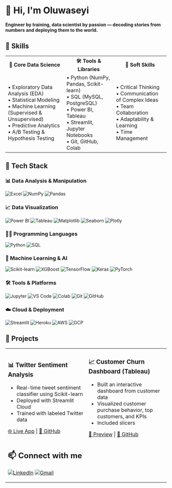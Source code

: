 # 👋 Hi, I'm Oluwaseyi

**Engineer by training, data scientist by passion — decoding stories from numbers and deploying them to the world.**

## 💼 Skills
<table> <tr> <th>🧠 Core Data Science</th> <th>🛠 Tools & Libraries</th> <th>🌟 Soft Skills</th> </tr> <tr> <td> • Exploratory Data Analysis (EDA)<br> • Statistical Modeling<br> • Machine Learning (Supervised & Unsupervised)<br> • Predictive Analytics<br> • A/B Testing & Hypothesis Testing </td> <td> • Python (NumPy, Pandas, Scikit-learn)<br> • SQL (MySQL, PostgreSQL)<br> • Power BI, Tableau<br> • Streamlit, Jupyter Notebooks<br> • Git, GitHub, Colab </td> <td> • Critical Thinking<br> • Communication of Complex Ideas<br> • Team Collaboration<br> • Adaptability & Learning<br> • Time Management </td> </tr> </table>

## 🚀 Tech Stack

### 📊 Data Analysis & Manipulation
![Excel](https://img.shields.io/badge/Excel-217346?logo=microsoft-excel&logoColor=white)
![NumPy](https://img.shields.io/badge/Numpy-013243?logo=numpy)
![Pandas](https://img.shields.io/badge/Pandas-150458?logo=pandas&logoColor=white)

### 📈 Data Visualization
![Power BI](https://img.shields.io/badge/PowerBI-F2C811?logo=powerbi&logoColor=black)
![Tableau](https://img.shields.io/badge/Tableau-E97627?logo=tableau&logoColor=white)
![Matplotlib](https://img.shields.io/badge/Matplotlib-3B4D54?logo=python&logoColor=white)
![Seaborn](https://img.shields.io/badge/Seaborn-579ACA?logo=python&logoColor=white)
![Plotly](https://img.shields.io/badge/Plotly-3F4F75?logo=plotly&logoColor=white)

### 👨‍💻 Programming Languages
![Python](https://img.shields.io/badge/Python-3.9-blue?logo=python)
![SQL](https://img.shields.io/badge/SQL-4479A1?logo=postgresql&logoColor=white)

### 🤖 Machine Learning & AI
![Scikit-learn](https://img.shields.io/badge/Scikit--Learn-F7931E?logo=scikit-learn&logoColor=white)
![XGBoost](https://img.shields.io/badge/XGBoost-AA0000?logo=xgboost&logoColor=white)
![TensorFlow](https://img.shields.io/badge/TensorFlow-FF6F00?logo=tensorflow&logoColor=white)
![Keras](https://img.shields.io/badge/Keras-D00000?logo=keras&logoColor=white)
![PyTorch](https://img.shields.io/badge/PyTorch-EE4C2C?logo=pytorch&logoColor=white)

### 🛠 Tools & Platforms
![Jupyter](https://img.shields.io/badge/Jupyter-F37626?logo=jupyter&logoColor=white)
![VS Code](https://img.shields.io/badge/VSCode-007ACC?logo=visual-studio-code&logoColor=white)
![Colab](https://img.shields.io/badge/Google%20Colab-F9AB00?logo=google-colab&logoColor=white)
![Git](https://img.shields.io/badge/Git-F05032?logo=git&logoColor=white)
![GitHub](https://img.shields.io/badge/GitHub-181717?logo=github&logoColor=white)

### ☁️ Cloud & Deployment
![Streamlit](https://img.shields.io/badge/Streamlit-FF4B4B?logo=streamlit&logoColor=white)
![Heroku](https://img.shields.io/badge/Heroku-430098?logo=heroku&logoColor=white)
![AWS](https://img.shields.io/badge/AWS-232F3E?logo=amazon-aws&logoColor=white)
![GCP](https://img.shields.io/badge/GCP-4285F4?logo=google-cloud&logoColor=white)

## 📁 Projects
<table> <tr> <td width="50%"> <h3>📊 Twitter Sentiment Analysis</h3> <ul> <li>Real-time tweet sentiment classifier using Scikit-learn</li> <li>Deployed with Streamlit Cloud</li> <li>Trained with labeled Twitter data</li> </ul> <a href="https://zooviee-twitter-sentiment-streamlit-app-wf8th0.streamlit.app/" target="_blank">🌐 Live App</a> | <a href="https://github.com/zooviee/twitter-sentiment-streamlit" target="_blank">📂 GitHub</a> </td> <td width="50%"> <h3>📈 Customer Churn Dashboard (Tableau)</h3> <ul> <li>Built an interactive dashboard from customer data</li> <li>Visualized customer purchase behavior, top customers, and KPIs</li> <li>Included slicers</li> </ul> <a href="https://public.tableau.com/app/profile/oluwaseyi.akinsanya/viz/CustomerChurnAnalysis_17436951427130/CustomerChurnStory" target="_blank">🔗 Preview</a> | <a href="https://github.com/zooviee/Customer-Churn-Analysis" target="_blank">📂 GitHub</a> </td> </tr> <tr> <td width="50%"> 


## 📫 Connect with me

[![LinkedIn](https://img.shields.io/badge/LinkedIn-blue?logo=linkedin&logoColor=white)]([https://linkedin.com/in/oluwaseyi-akinsanya-852314184/](https://www.linkedin.com/in/oluwaseyi-akinsanya-852314184/))
[![Gmail](https://img.shields.io/badge/Gmail-red?logo=gmail&logoColor=white)](mailto:seyiakinsanya1999@gmail.com)
